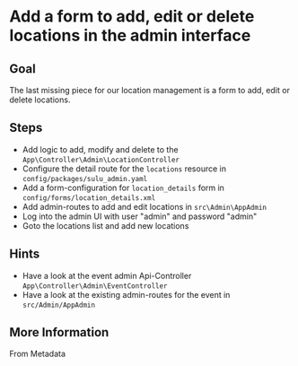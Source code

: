 Add a form to add, edit or delete locations in the admin interface
==================================================================

Goal
----

The last missing piece for our location management is a form to add, edit or delete locations.  

Steps
-----

* Add logic to add, modify and delete to the `App\Controller\Admin\LocationController`
* Configure the detail route for the `locations` resource in `config/packages/sulu_admin.yaml`
* Add a form-configuration for `location_details` form in `config/forms/location_details.xml`
* Add admin-routes to add and edit locations in `src\Admin\AppAdmin`
* Log into the admin UI with user "admin" and password "admin"
* Goto the locations list and add new locations

Hints
-----

* Have a look at the event admin Api-Controller `App\Controller\Admin\EventController`
* Have a look at the existing admin-routes for the event in `src/Admin/AppAdmin`

More Information
----------------

From Metadata
